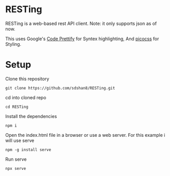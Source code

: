 # RESTing
RESTing is a web-based rest API client.
Note: it only supports json as of now.

This uses Google's [Code Prettify](https://github.com/googlearchive/code-prettify) for Syntex highlighting,
And [picocss](https://picocss.com/) for Styling.

# Setup
Clone this repository
```
git clone https://github.com/sdshan8/RESTing.git
```
cd into cloned repo
```
cd RESTing
```
Install the dependencies 
```
npm i
```
Open the index.html file in a browser or use a web server.
For this example i will use serve
```
npm -g install serve
```
Run serve
```
npx serve
```